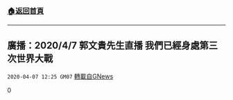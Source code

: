 ###  [:house:返回首頁](https://github.com/ourhimalayas/txt)
---

## 廣播：2020/4/7 郭文貴先生直播 我們已經身處第三次世界大戰
`2020-04-07 12:25 GM07` [轉載自GNews](https://gnews.org/zh-hant/165131/)

0
